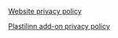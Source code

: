 [Website privacy policy](https://plastilinn.com/#/pages/privacy_policy)

[Plastilinn add-on privacy policy](https://plastilinn.com/#/pages/add-on-docs)
